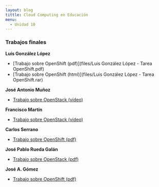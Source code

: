```yaml
---
layout: blog
tittle: Cloud Computing en Educación
menu:
  - Unidad 10
---
```


### Trabajos finales

**Luís González López**

* [Trabajo sobre OpenShift (pdf)](files/Luis González López - Tarea OpenShift.pdf)
* [Trabajo sobre OpenShift (html)](files/Luis González López - Tarea OpenShift.rar)

**José Antonio Muñoz**

* [Trabajo sobre OpenStack (vídeo)](http://youtu.be/3RBq-WlL4cU)

**Francisco Martín**

* [Trabajo sobre OpenStack (vídeo)](http://youtu.be/CQr59JisJeI)

**Carlos Serrano**

* [Trabajo sobre OpenShift (pdf)](files/OpenShift_Carlos_Serrano.pdf)

**José Pablo Rueda Galán**

* [Trabajo sobre OpenStack (pdf)](files/openstackdocumento_Jose_Pablo_Rueda.pdf)

**José A. Gómez**

* [Trabajo sobre OpenShift (pdf)](files/JAGA_TrabajoCursoCloud-v1.pdf)
